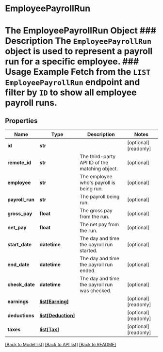# EmployeePayrollRun

# The EmployeePayrollRun Object ### Description The `EmployeePayrollRun` object is used to represent a payroll run for a specific employee.  ### Usage Example Fetch from the `LIST EmployeePayrollRun` endpoint and filter by `ID` to show all employee payroll runs.
## Properties
Name | Type | Description | Notes
------------ | ------------- | ------------- | -------------
**id** | **str** |  | [optional] [readonly] 
**remote_id** | **str** | The third-party API ID of the matching object. | [optional] 
**employee** | **str** | The employee who&#39;s payroll is being run. | [optional] 
**payroll_run** | **str** | The payroll being run. | [optional] 
**gross_pay** | **float** | The gross pay from the run. | [optional] 
**net_pay** | **float** | The net pay from the run. | [optional] 
**start_date** | **datetime** | The day and time the payroll run started. | [optional] 
**end_date** | **datetime** | The day and time the payroll run ended. | [optional] 
**check_date** | **datetime** | The day and time the payroll run was checked. | [optional] 
**earnings** | [**list[Earning]**](Earning.md) |  | [optional] [readonly] 
**deductions** | [**list[Deduction]**](Deduction.md) |  | [optional] [readonly] 
**taxes** | [**list[Tax]**](Tax.md) |  | [optional] [readonly] 

[[Back to Model list]](../README.md#documentation-for-models) [[Back to API list]](../README.md#documentation-for-api-endpoints) [[Back to README]](../README.md)


